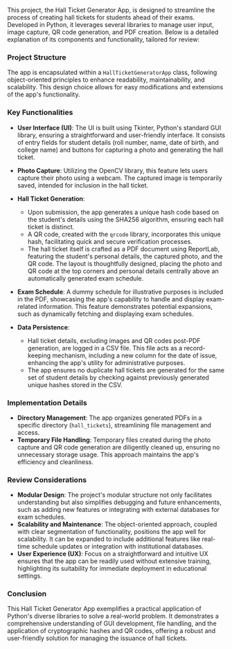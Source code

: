 This project, the Hall Ticket Generator App, is designed to streamline the process of creating hall tickets for students ahead of their exams. Developed in Python, it leverages several libraries to manage user input, image capture, QR code generation, and PDF creation. Below is a detailed explanation of its components and functionality, tailored for review:

### Project Structure

The app is encapsulated within a `HallTicketGeneratorApp` class, following object-oriented principles to enhance readability, maintainability, and scalability. This design choice allows for easy modifications and extensions of the app's functionality.

### Key Functionalities

- **User Interface (UI)**: The UI is built using Tkinter, Python's standard GUI library, ensuring a straightforward and user-friendly interface. It consists of entry fields for student details (roll number, name, date of birth, and college name) and buttons for capturing a photo and generating the hall ticket.
- **Photo Capture**: Utilizing the OpenCV library, this feature lets users capture their photo using a webcam. The captured image is temporarily saved, intended for inclusion in the hall ticket.
- **Hall Ticket Generation**:

  - Upon submission, the app generates a unique hash code based on the student's details using the SHA256 algorithm, ensuring each hall ticket is distinct.
  - A QR code, created with the `qrcode` library, incorporates this unique hash, facilitating quick and secure verification processes.
  - The hall ticket itself is crafted as a PDF document using ReportLab, featuring the student's personal details, the captured photo, and the QR code. The layout is thoughtfully designed, placing the photo and QR code at the top corners and personal details centrally above an automatically generated exam schedule.
- **Exam Schedule**: A dummy schedule for illustrative purposes is included in the PDF, showcasing the app's capability to handle and display exam-related information. This feature demonstrates potential expansions, such as dynamically fetching and displaying exam schedules.
- **Data Persistence**:

  - Hall ticket details, excluding images and QR codes post-PDF generation, are logged in a CSV file. This file acts as a record-keeping mechanism, including a new column for the date of issue, enhancing the app's utility for administrative purposes.
  - The app ensures no duplicate hall tickets are generated for the same set of student details by checking against previously generated unique hashes stored in the CSV.

### Implementation Details

- **Directory Management**: The app organizes generated PDFs in a specific directory (`hall_tickets`), streamlining file management and access.
- **Temporary File Handling**: Temporary files created during the photo capture and QR code generation are diligently cleaned up, ensuring no unnecessary storage usage. This approach maintains the app's efficiency and cleanliness.

### Review Considerations

- **Modular Design**: The project's modular structure not only facilitates understanding but also simplifies debugging and future enhancements, such as adding new features or integrating with external databases for exam schedules.
- **Scalability and Maintenance**: The object-oriented approach, coupled with clear segmentation of functionality, positions the app well for scalability. It can be expanded to include additional features like real-time schedule updates or integration with institutional databases.
- **User Experience (UX)**: Focus on a straightforward and intuitive UX ensures that the app can be readily used without extensive training, highlighting its suitability for immediate deployment in educational settings.

### Conclusion

This Hall Ticket Generator App exemplifies a practical application of Python's diverse libraries to solve a real-world problem. It demonstrates a comprehensive understanding of GUI development, file handling, and the application of cryptographic hashes and QR codes, offering a robust and user-friendly solution for managing the issuance of hall tickets.
